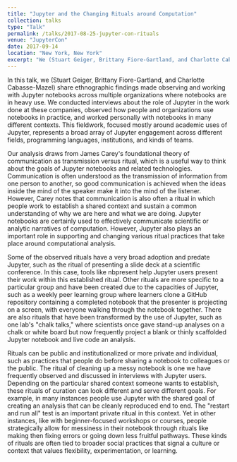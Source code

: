 ```yaml
---
title: "Jupyter and the Changing Rituals around Computation"
collection: talks
type: "Talk"
permalink: /talks/2017-08-25-jupyter-con-rituals
venue: "JupyterCon"
date: 2017-09-14
location: "New York, New York"
excerpt: "We (Stuart Geiger, Brittany Fiore-Gartland, and Charlotte Cabasse-Mazel) share ethnographic findings made observing and working with Jupyter notebooks, focusing on how people use Jupyter to create and deliver computational narratives in particular local contexts, like classrooms, hackathons, research collaborations, and more."
---
```


In this talk, we (Stuart Geiger, Brittany Fiore-Gartland, and Charlotte Cabasse-Mazel) share ethnographic findings made observing and working with Jupyter notebooks across multiple organizations where notebooks are in heavy use. We conducted interviews about the role of Jupyter in the work done at these companies, observed how people and organizations use notebooks in practice, and worked personally with notebooks in many different contexts. This fieldwork, focused mostly around academic uses of Jupyter, represents a broad array of Jupyter engagement across different fields, programming languages, institutions, and kinds of teams.

Our analysis draws from James Carey's foundational theory of communication as transmission versus ritual, which is a useful way to think about the goals of Jupyter notebooks and related technologies. Communication is often understood as the transmission of information from one person to another, so good communication is achieved when the ideas inside the mind of the speaker make it into the mind of the listener. However, Carey notes that communication is also often a ritual in which people work to establish a shared context and sustain a common understanding of why we are here and what we are doing. Jupyter notebooks are certainly used to effectively communicate scientific or analytic narratives of computation. However, Jupyter also plays an important role in supporting and changing various ritual practices that take place around computational analysis.

Some of the observed rituals have a very broad adoption and predate Jupyter, such as the ritual of presenting a slide deck at a scientific conference. In this case, tools like nbpresent help Jupyter users present their work within this established ritual. Other rituals are more specific to a particular group and have been created due to the capacities of Jupyter, such as a weekly peer learning group where learners clone a GitHub repository containing a completed notebook that the presenter is projecting on a screen, with everyone walking through the notebook together. There are also rituals that have been transformed by the use of Jupyter, such as one lab's "chalk talks," where scientists once gave stand-up analyses on a chalk or white board but now frequently project a blank or thinly scaffolded Jupyter notebook and live code an analysis.

Rituals can be public and institutionalized or more private and individual, such as practices that people do before sharing a notebook to colleagues or the public. The ritual of cleaning up a messy notebook is one we have frequently observed and discussed in interviews with Jupyter users. Depending on the particular shared context someone wants to establish, these rituals of curation can look different and serve different goals. For example, in many instances people use Jupyter with the shared goal of creating an analysis that can be cleanly reproduced end to end. The "restart and run all" test is an important private ritual in this context. Yet in other instances, like with beginner-focused workshops or courses, people strategically allow for messiness in their notebook through rituals like making then fixing errors or going down less fruitful pathways. These kinds of rituals are often tied to broader social practices that signal a culture or context that values flexibility, experimentation, or learning.
